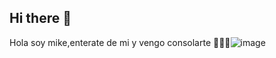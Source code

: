 ## Hi there 👋
Hola soy mike,enterate de mi y vengo consolarte 👻🏀🕺![image](https://github.com/user-attachments/assets/114e645d-88da-41e3-9a15-4515b3c97893)

<!--
**micok04/micok04** is a ✨ _special_ ✨ repository because its `README.md` (this file) appears on your GitHub profile.

Here are some ideas to get you started:

- 🔭 I’m currently working on ...
- 🌱 I’m currently learning ...
- 👯 I’m looking to collaborate on ...
- 🤔 I’m looking for help with ...
- 💬 Ask me about ...
- 📫 How to reach me: ...
- 😄 Pronouns: ...
- ⚡ Fun fact: ...
-->

